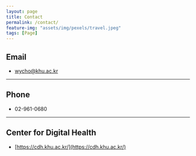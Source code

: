 ```yaml
---
layout: page
title: Contact
permalink: /contact/
feature-img: "assets/img/pexels/travel.jpeg"
tags: [Page]
---
```


## Email
- [wycho@khu.ac.kr](mailto:wycho@khu.ac.kr)

***
## Phone
- 02-961-0680

***
## Center for Digital Health
- [https://cdh.khu.ac.kr/](https://cdh.khu.ac.kr/)

